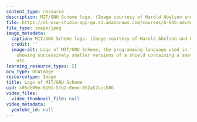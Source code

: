 ```yaml
---
content_type: resource
description: MIT/GNU Scheme logo. (Image courtesy of Harold Abelson and Gerald Sussman.)
file: https://ol-ocw-studio-app-qa.s3.amazonaws.com/courses/6-945-adventures-in-advanced-symbolic-programming-spring-2009/c05d509e61915fb20eee052a57ccc586_6-945s09.jpg
file_type: image/jpeg
image_metadata:
  caption: MIT/GNU Scheme logo. (Image courtesy of Harold Abelson and Gerald Sussman.)
  credit: ''
  image-alt: Logo of MIT/GNU Scheme, the programming language used in this course,
    showing successively smaller versions of a shield containing a smaller shield,
    etc.
learning_resource_types: []
ocw_type: OCWImage
resourcetype: Image
title: Logo of MIT/GNU Scheme
uid: c05d509e-6191-5fb2-0eee-052a57ccc586
video_files:
  video_thumbnail_file: null
video_metadata:
  youtube_id: null
---
```

